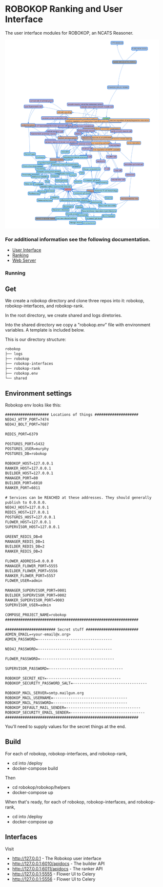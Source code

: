 # ROBOKOP Ranking and User Interface

The user interface modules for ROBOKOP, an NCATS Reasoner.

![Example Knowledge graph](./cover.png?raw=true)

### For additional information see the following documentation.
* [User Interface](./doc/ui/ui_doc.md)
* [Ranking](./doc/ranking/ranking_doc.md)
* [Web Server](./doc/webserver/webserver_doc.md )

### Running 

## Get

We create a robokop directory and clone three repos into it: robokop, robokop-interfaces, and robokop-rank.

In the root directory, we create shared and logs diretories. 

Into the shared directory we copy a "robokop.env" file with environment variables. A template is included below.

This is our directory structure:
```
robokop
├── logs
├── robokop
├── robokop-interfaces
├── robokop-rank
├── robokop.env
└── shared
```

## Environment settings

Robokop env looks like this:
```
#################### Locations of things ####################
NEO4J_HTTP_PORT=7474
NEO4J_BOLT_PORT=7687

REDIS_PORT=6379

POSTGRES_PORT=5432
POSTGRES_USER=murphy
POSTGRES_DB=robokop

ROBOKOP_HOST=127.0.0.1
RANKER_HOST=127.0.0.1
BUILDER_HOST=127.0.0.1
MANAGER_PORT=80
BUILDER_PORT=6010
RANKER_PORT=6011

# Services can be REACHED at these addresses. They should generally publish to 0.0.0.0.
NEO4J_HOST=127.0.0.1
REDIS_HOST=127.0.0.1
POSTGRES_HOST=127.0.0.1
FLOWER_HOST=127.0.0.1
SUPERVISOR_HOST=127.0.0.1

GREENT_REDIS_DB=0
MANAGER_REDIS_DB=1
BUILDER_REDIS_DB=2
RANKER_REDIS_DB=3

FLOWER_ADDRESS=0.0.0.0
MANAGER_FLOWER_PORT=5555
BUILDER_FLOWER_PORT=5556
RANKER_FLOWER_PORT=5557
FLOWER_USER=admin

MANAGER_SUPERVISOR_PORT=9001
BUILDER_SUPERVISOR_PORT=9002
RANKER_SUPERVISOR_PORT=9003
SUPERVISOR_USER=admin

COMPOSE_PROJECT_NAME=robokop
#############################################################

####################### Secret stuff ########################
ADMIN_EMAIL=<your-email@x.org>
ADMIN_PASSWORD=----------------------------------

NEO4J_PASSWORD=----------------------------------

FLOWER_PASSWORD=----------------------------------

SUPERVISOR_PASSWORD=----------------------------------

ROBOKOP_SECRET_KEY=----------------------------------
ROBOKOP_SECURITY_PASSWORD_SALT=----------------------------------

ROBOKOP_MAIL_SERVER=smtp.mailgun.org
ROBOKOP_MAIL_USERNAME=----------------------------------
ROBOKOP_MAIL_PASSWORD=----------------------------------
ROBOKOP_DEFAULT_MAIL_SENDER=----------------------------------
ROBOKOP_SECURITY_EMAIL_SENDER=----------------------------------
#############################################################

```
You'll need to supply values for the secret things at the end.

## Build

For each of robokop, robokop-interfaces, and robokop-rank,
* cd into <repo>/deploy
* docker-compose build

Then
* cd robokop/robokop/helpers
* docker-compose up

When that's ready, for each of robokop, robokop-interfaces, and robokop-rank,
* cd into <repo>/deploy
* docker-compose up
  
## Interfaces

Visit 
* http://127.0.0.1 - The Robokop user interface
* http://127.0.0.1:6010/apidocs - The builder API
* http://127.0.0.1:6011/apidocs - The ranker API
* http://127.0.0.1:5555 - Flower UI to Celery
* http://127.0.0.1:5556 - Flower UI to Celery


